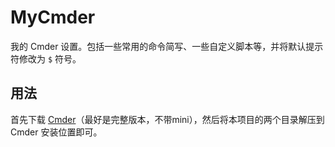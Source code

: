 # MyCmder

我的 Cmder 设置。包括一些常用的命令简写、一些自定义脚本等，并将默认提示符修改为 `$` 符号。

## 用法
首先下载 [Cmder](https://github.com/cmderdev/cmder
)（最好是完整版本，不带mini），然后将本项目的两个目录解压到 Cmder 安装位置即可。
